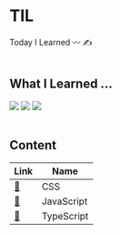 # TIL
Today I Learned 〰️ ✍️ 
<br/><br/>

## What I Learned ...
<img src="https://img.shields.io/badge/CSS3-96BAFF?style=flat-square&logo=css3&logoColor=white"/></a>
<img src="https://img.shields.io/badge/JavaScript-FFC947?style=flat-square&logo=JavaScript&logoColor=white"/></a>
<img src="https://img.shields.io/badge/TypeScript-125D98?style=flat-square&logo=TypeScript&logoColor=white"/></a>
<br/><br/>

## Content
Link  | Name
|---|---|
[🎨](./Css/index.md)        | CSS
[💛](./JavaScript/index.md) | JavaScript
[💙](./TypeScript/index.md) | TypeScript
